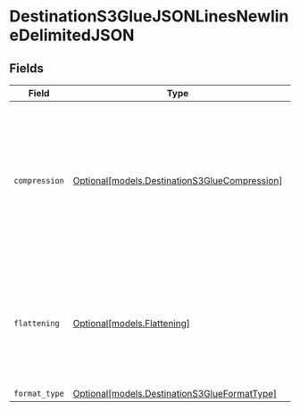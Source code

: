 # DestinationS3GlueJSONLinesNewlineDelimitedJSON


## Fields

| Field                                                                                                                                            | Type                                                                                                                                             | Required                                                                                                                                         | Description                                                                                                                                      |
| ------------------------------------------------------------------------------------------------------------------------------------------------ | ------------------------------------------------------------------------------------------------------------------------------------------------ | ------------------------------------------------------------------------------------------------------------------------------------------------ | ------------------------------------------------------------------------------------------------------------------------------------------------ |
| `compression`                                                                                                                                    | [Optional[models.DestinationS3GlueCompression]](../models/destinations3gluecompression.md)                                                       | :heavy_minus_sign:                                                                                                                               | Whether the output files should be compressed. If compression is selected, the output filename will have an extra extension (GZIP: ".jsonl.gz"). |
| `flattening`                                                                                                                                     | [Optional[models.Flattening]](../models/flattening.md)                                                                                           | :heavy_minus_sign:                                                                                                                               | Whether the input json data should be normalized (flattened) in the output JSON Lines. Please refer to docs for details.                         |
| `format_type`                                                                                                                                    | [Optional[models.DestinationS3GlueFormatType]](../models/destinations3glueformattype.md)                                                         | :heavy_minus_sign:                                                                                                                               | N/A                                                                                                                                              |